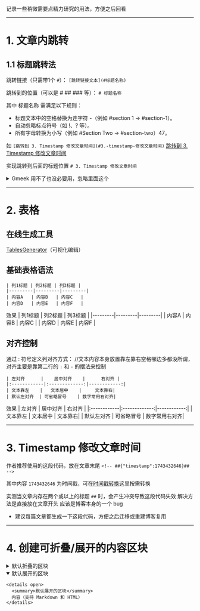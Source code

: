 <!-- ##{"timestamp":1743432646}## -->

记录一些稍微需要点精力研究的用法，方便之后回看

--------------------------------------------------------------------------------------------------
# 1. 文章内跳转

## 1.1 标题跳转法
跳转链接（只需带1个 `#`）：
`[跳转链接文本](#标题名称)`

跳转到的位置（可以是 # ## ### 等）：
`# 标题名称`

其中 标题名称 需满足以下规则：
- 标题文本中的空格替换为连字符 -（例如 #section 1 → #section-1）。
- 自动忽略标点符号（如 !、? 等）。
- 所有字母转换为小写（例如 #Section Two → #section-two）47。

如
`[跳转到 3. Timestamp 修改文章时间](#3.-timestamp-修改文章时间)`
[跳转到 3. Timestamp 修改文章时间](#3.-timestamp-修改文章时间)

实现跳转到后面的标题位置 `# 3. Timestamp 修改文章时间`


<details><summary>Gmeek 用不了也没必要用，忽略里面这个</summary>

## 1.2 自定义锚点法

通过 HTML 标签定义锚点，适用于跳转到任意位置（非标题区域）

规则
- 锚点名称需全小写，且避免使用空格和特殊字符。
- 若跳转位置在代码块或复杂格式区域，建议使用 <span> 或 <div> 包裹锚点标签

跳转链接：（带1个 `#`）
`[跳转链接文本](#自定义锚点名)`

跳转到的位置：（不需要带 `#`）
`<a id="自定义锚点名"></a> 或 <span id="自定义锚点名"></span>`

如
`[跳转到“2. 表格”的“基础表格语法”的效果位置](#自定义锚点法)`
[跳转到“2. 表格”的“基础表格语法”的效果位置](#自定义锚点法)

实现跳转到“2. 表格”的“基础表格语法”的效果位置带代码 `<a id="自定义锚点法"></a>` 的地方

</details>



--------------------------------------------------------------------------------------------------
# 2. 表格

## 在线生成工具
[TablesGenerator](https://www.tablesgenerator.com/markdown_tables)（可视化编辑）

## 基础表格语法
```
| 列1标题 | 列2标题 | 列3标题 |
|---------|---------|---------|
| 内容A   | 内容B   | 内容C   |
| 内容D   | 内容E   | 内容F   |
```

效果
| 列1标题 | 列2标题 | 列3标题 |
|---------|---------|---------|
| 内容A   | 内容B   | 内容C   |
| 内容D   | 内容E   | 内容F   |

## 对齐控制
通过 : 符号定义列对齐方式：
//文本内容本身放置靠左靠右空格哪边多都没所谓，对齐主要是靠第二行的 `:` 和 `-` 的摆法来控制

```
| 左对齐      |    居中对齐    |      右对齐 |
|:------------|:-------------:|------------:|
| 文本靠左    |   文本居中    |     文本靠右|
| 默认左对齐  | 可省略冒号    | 数字常用右对齐|
```

效果
| 左对齐      |    居中对齐    |      右对齐 |
|:------------|:-------------:|------------:|
| 文本靠左    |   文本居中    |     文本靠右|
| 默认左对齐  | 可省略冒号    | 数字常用右对齐|


--------------------------------------------------------------------------------------------------
# 3. Timestamp 修改文章时间


作者推荐使用的这段代码，放在文章末尾
`<!-- ##{"timestamp":1743432646}## -->`

其中内容 `1743432646` 为时间戳，可在[时间戳转换](https://tool.lu/timestamp)这里按需转换

实测当文章内存在两个或以上的标题 `##` 时，会产生冲突导致这段代码失效
解决方法是直接放在文章开头
应该是博客本身的一个 bug

- 建议每篇文章都生成一下这段代码，方便之后迁移或重建博客复用

--------------------------------------------------------------------------------------------------
# 4. 创建可折叠/展开的内容区块

<details>
  <summary>默认折叠的区块</summary> 

```
<details>
  <summary>默认折叠的区块</summary> 
  这里是被折叠的内容（支持 Markdown 和 HTML）
</details>
```

</details>


<details open>
  <summary>默认展开的区块</summary>

```
<details open>
  <summary>默认展开的区块</summary>
  内容（支持 Markdown 和 HTML）
</details>
```

</details>